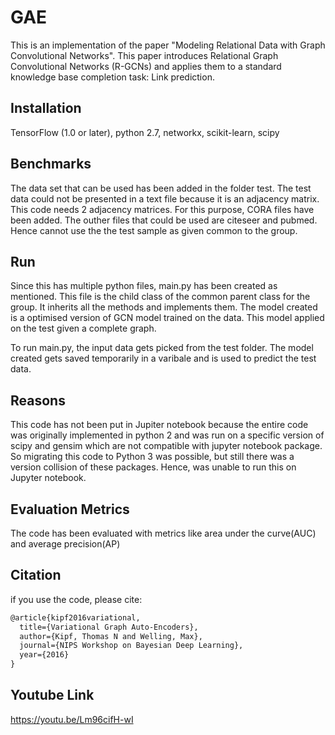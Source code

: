 # GAE

This is an implementation of the paper "Modeling Relational Data with Graph Convolutional Networks". This paper introduces Relational Graph Convolutional Networks (R-GCNs) and applies them to a standard knowledge base completion task: Link prediction.

## Installation

 TensorFlow (1.0 or later),
 python 2.7,
 networkx,
 scikit-learn,
 scipy

## Benchmarks

The data set that can be used has been added in the folder test. The test data could not be presented in a text file because it is an adjacency matrix. This code needs 2 adjacency matrices. For this purpose, CORA files have been added. The outher files that could be used are citeseer and pubmed.
Hence cannot use the the test sample as given common to the group.

## Run

Since this has multiple python files, main.py has been created as mentioned. 
This file is the child class of the common parent class for the group. It inherits all the methods and implements them. The model created is a optimised version of GCN model trained on the data. This model applied on the test given a complete graph.

To run main.py, the input data gets picked from the test folder. 
The model created gets saved temporarily in a varibale and is used to predict the test data.

## Reasons

This code has not been put in Jupiter notebook because the entire code was originally implemented in python 2 and was run on a specific version of scipy and gensim which are not compatible with jupyter notebook package. So migrating this code to Python 3 was possible, but still there was a version collision of these packages. Hence, was unable to run this on Jupyter notebook.

## Evaluation Metrics

The code has been evaluated with metrics like area under the curve(AUC) and average precision(AP)

## Citation

if you use the code, please cite:

```txt
@article{kipf2016variational,
  title={Variational Graph Auto-Encoders},
  author={Kipf, Thomas N and Welling, Max},
  journal={NIPS Workshop on Bayesian Deep Learning},
  year={2016}
}
```

## Youtube Link
https://youtu.be/Lm96cifH-wI
